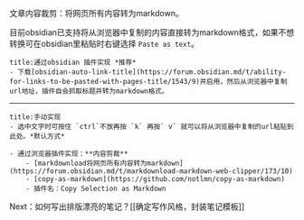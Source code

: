 文章内容裁剪：将网页所有内容转为markdown。

目前obsidian已支持将从浏览器中复制的内容直接转为markdown格式，如果不想转换可在obsidian里粘贴时右键选择 `Paste as text`。

```ad-mypurple
title:通过obsidian 插件实现 *推荐*
- 下载[obsidian-auto-link-title](https://forum.obsidian.md/t/ability-for-links-to-be-pasted-with-pages-title/1543/9)并启用，然后从浏览器中复制url地址，插件自会抓取标题并转为markdown格式。
```

---

```ad-example
title:手动实现
- 选中文字时可按住 `ctrl`不放再按 `k` 再按` v` 就可以将从浏览器中复制的url粘贴到此处。*默认方式*

- 通过浏览器插件实现：**内容剪裁**
	- [markdownload将网页所有内容转为markdown](https://forum.obsidian.md/t/markdownload-markdown-web-clipper/173/10)
	- [copy-as-markdown](https://github.com/notlmn/copy-as-markdown)
	- 插件名：Copy Selection as Markdown
```

Next：如何写出排版漂亮的笔记？[[确定写作风格，封装笔记模板]]